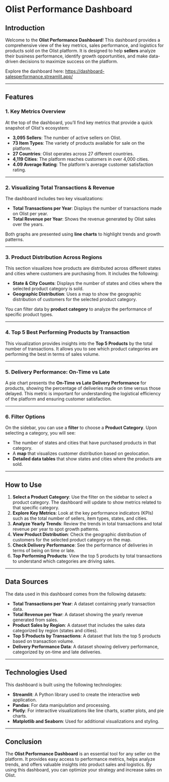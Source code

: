 # Olist Performance Dashboard

## Introduction

Welcome to the **Olist Performance Dashboard**! This dashboard provides a comprehensive view of the key metrics, sales performance, and logistics for products sold on the Olist platform. It is designed to help **sellers** analyze their business performance, identify growth opportunities, and make data-driven decisions to maximize success on the platform.

Explore the dashboard here:  https://dashboard-salesperformance.streamlit.app/

---

## Features

### 1. **Key Metrics Overview**
At the top of the dashboard, you’ll find key metrics that provide a quick snapshot of Olist's ecosystem:

- **3,095 Sellers**: The number of active sellers on Olist.
- **73 Item Types**: The variety of products available for sale on the platform.
- **27 Countries**: Olist operates across 27 different countries.
- **4,119 Cities**: The platform reaches customers in over 4,000 cities.
- **4.09 Average Rating**: The platform's average customer satisfaction rating.

---

### 2. **Visualizing Total Transactions & Revenue**
The dashboard includes two key visualizations:

- **Total Transactions per Year**: Displays the number of transactions made on Olist per year.
- **Total Revenue per Year**: Shows the revenue generated by Olist sales over the years.

Both graphs are presented using **line charts** to highlight trends and growth patterns.

---

### 3. **Product Distribution Across Regions**
This section visualizes how products are distributed across different states and cities where customers are purchasing from. It includes the following:

- **State & City Counts**: Displays the number of states and cities where the selected product category is sold.
- **Geographic Distribution**: Uses a map to show the geographic distribution of customers for the selected product category.

You can filter data by **product category** to analyze the performance of specific product types.

---

### 4. **Top 5 Best Performing Products by Transaction**
This visualization provides insights into the **Top 5 Products** by the total number of transactions. It allows you to see which product categories are performing the best in terms of sales volume.

---

### 5. **Delivery Performance: On-Time vs Late**
A pie chart presents the **On-Time vs Late Delivery Performance** for products, showing the percentage of deliveries made on time versus those delayed. This metric is important for understanding the logistical efficiency of the platform and ensuring customer satisfaction.

---

### 6. **Filter Options**
On the sidebar, you can use a **filter** to choose a **Product Category**. Upon selecting a category, you will see:

- The number of states and cities that have purchased products in that category.
- A **map** that visualizes customer distribution based on geolocation.
- **Detailed data tables** that show states and cities where the products are sold.

---

## How to Use

1. **Select a Product Category**: Use the filter on the sidebar to select a product category. The dashboard will update to show metrics related to that specific category.
2. **Explore Key Metrics**: Look at the key performance indicators (KPIs) such as the total number of sellers, item types, states, and cities.
3. **Analyze Yearly Trends**: Review the trends in total transactions and total revenue per year to spot growth patterns.
4. **View Product Distribution**: Check the geographic distribution of customers for the selected product category on the map.
5. **Check Delivery Performance**: See the performance of deliveries in terms of being on time or late.
6. **Top Performing Products**: View the top 5 products by total transactions to understand which categories are driving sales.

---

## Data Sources

The data used in this dashboard comes from the following datasets:

- **Total Transactions per Year**: A dataset containing yearly transaction data.
- **Total Revenue per Year**: A dataset showing the yearly revenue generated from sales.
- **Product Sales by Region**: A dataset that includes the sales data categorized by region (states and cities).
- **Top 5 Products by Transactions**: A dataset that lists the top 5 products based on transaction volume.
- **Delivery Performance Data**: A dataset showing delivery performance, categorized by on-time and late deliveries.

---

## Technologies Used

This dashboard is built using the following technologies:

- **Streamlit**: A Python library used to create the interactive web application.
- **Pandas**: For data manipulation and processing.
- **Plotly**: For interactive visualizations like line charts, scatter plots, and pie charts.
- **Matplotlib and Seaborn**: Used for additional visualizations and styling.

---

## Conclusion

The **Olist Performance Dashboard** is an essential tool for any seller on the platform. It provides easy access to performance metrics, helps analyze trends, and offers valuable insights into product sales and logistics. By using this dashboard, you can optimize your strategy and increase sales on Olist.
